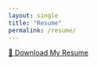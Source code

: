 ```yaml
---
layout: single
title: "Resume"
permalink: /resume/
---
```


[📄 Download My Resume](../assets/resume/Christian_Aguirre_Resume.pdf)
